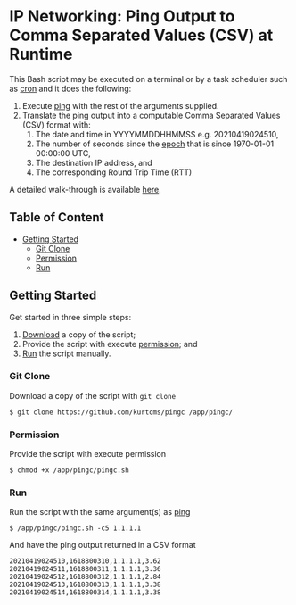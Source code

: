 # IP Networking: Ping Output to Comma Separated Values (CSV) at Runtime

This Bash script may be executed on a terminal or by a task scheduler such as [cron](https://crontab.guru/) and it does the following:

1. Execute [ping](https://linux.die.net/man/8/ping) with the rest of the arguments supplied.
2. Translate the ping output into a computable Comma Separated Values (CSV) format with:
   1. The date and time in YYYYMMDDHHMMSS e.g. 20210419024510,
   2. The number of seconds since the [epoch](https://linux.die.net/man/1/date) that is since 1970-01-01 00:00:00 UTC,
   3. The destination IP address, and
   4. The corresponding Round Trip Time (RTT)

A detailed walk-through is available [here](https://kurtcms.org/networking-ping-output-to-comma-separated-values-csv-at-runtime/).

## Table of Content

- [Getting Started](#getting-started)
  - [Git Clone](#git-clone)
  - [Permission](#permission)
  - [Run](#run)

## Getting Started

Get started in three simple steps:

1. [Download](#git-clone) a copy of the script;
2. Provide the script with execute [permission](#permission); and
3. [Run](#run) the script manually.

### Git Clone

Download a copy of the script with `git clone`

```shell
$ git clone https://github.com/kurtcms/pingc /app/pingc/
```

### Permission

Provide the script with execute permission

```shell
$ chmod +x /app/pingc/pingc.sh
```

### Run

Run the script with the same argument(s) as [ping](https://linux.die.net/man/8/ping)

```shell
$ /app/pingc/pingc.sh -c5 1.1.1.1
```

And have the ping output returned in a CSV format

```
20210419024510,1618800310,1.1.1.1,3.62
20210419024511,1618800311,1.1.1.1,3.36
20210419024512,1618800312,1.1.1.1,2.84
20210419024513,1618800313,1.1.1.1,3.38
20210419024514,1618800314,1.1.1.1,3.38
```